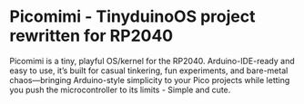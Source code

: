 # Picomimi - TinyduinoOS project rewritten for RP2040
Picomimi is a tiny, playful OS/kernel for the RP2040. Arduino-IDE-ready and easy to use, it’s built for casual tinkering, fun experiments, and bare-metal chaos—bringing Arduino-style simplicity to your Pico projects while letting you push the microcontroller to its limits - Simple and cute.
